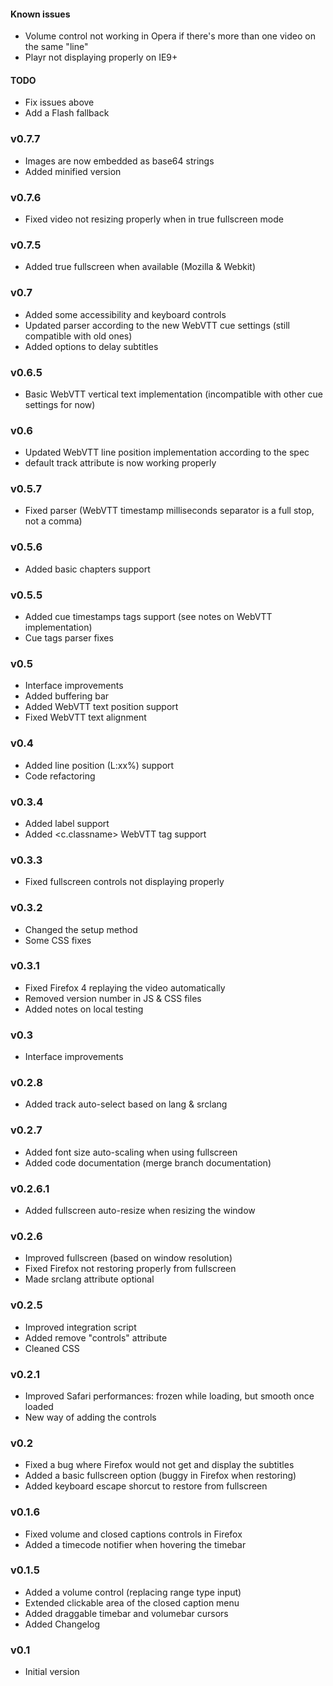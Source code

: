 #### Known issues
* Volume control not working in Opera if there's more than one video on the same "line"
* Playr not displaying properly on IE9+

#### TODO
* Fix issues above
* Add a Flash fallback

### v0.7.7
* Images are now embedded as base64 strings
* Added minified version

### v0.7.6
* Fixed video not resizing properly when in true fullscreen mode

### v0.7.5
* Added true fullscreen when available (Mozilla & Webkit)

### v0.7
* Added some accessibility and keyboard controls
* Updated parser according to the new WebVTT cue settings (still compatible with old ones)
* Added options to delay subtitles

### v0.6.5
* Basic WebVTT vertical text implementation (incompatible with other cue settings for now)

### v0.6
* Updated WebVTT line position implementation according to the spec
* default track attribute is now working properly

### v0.5.7
* Fixed parser (WebVTT timestamp milliseconds separator is a full stop, not a comma)

### v0.5.6
* Added basic chapters support

### v0.5.5
* Added cue timestamps tags support (see notes on WebVTT implementation)
* Cue tags parser fixes

### v0.5
* Interface improvements
* Added buffering bar
* Added WebVTT text position support
* Fixed WebVTT text alignment

### v0.4
* Added line position (L:xx%) support
* Code refactoring

### v0.3.4
* Added <track> label support
* Added <c.classname> WebVTT tag support

### v0.3.3
* Fixed fullscreen controls not displaying properly

### v0.3.2
* Changed the setup method
* Some CSS fixes

### v0.3.1
* Fixed Firefox 4 replaying the video automatically
* Removed version number in JS & CSS files
* Added notes on local testing

### v0.3
* Interface improvements

### v0.2.8
* Added track auto-select based on <html> lang & <track> srclang

### v0.2.7
* Added font size auto-scaling when using fullscreen
* Added code documentation (merge branch documentation)

### v0.2.6.1
* Added fullscreen auto-resize when resizing the window

### v0.2.6
* Improved fullscreen (based on window resolution)
* Fixed Firefox not restoring properly from fullscreen
* Made srclang attribute optional

### v0.2.5
* Improved integration script
* Added remove "controls" attribute
* Cleaned CSS

### v0.2.1
* Improved Safari performances: frozen while loading, but smooth once loaded
* New way of adding the controls

### v0.2
* Fixed a bug where Firefox would not get and display the subtitles
* Added a basic fullscreen option (buggy in Firefox when restoring)
* Added keyboard escape shorcut to restore from fullscreen

### v0.1.6
* Fixed volume and closed captions controls in Firefox
* Added a timecode notifier when hovering the timebar

### v0.1.5
* Added a volume control (replacing range type input)
* Extended clickable area of the closed caption menu
* Added draggable timebar and volumebar cursors
* Added Changelog

### v0.1
* Initial version
